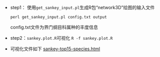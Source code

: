 

- step1： 使用```get_sankey_input.pl```生成R包“network3D”绘图的输入文件

  ```perl get_sankey_input.pl config.txt output ```
  
  config.txt文件为界门纲目科属种的丰度信息
  

- step2：```sankey.plot.R```可视化 ```R -f sankey.plot.R```


- 可视化文件如下 [sankey-top15-species.html](https://github.com/wangpeng407/sankey3D-plot/blob/main/sankey-top15-species.html)

